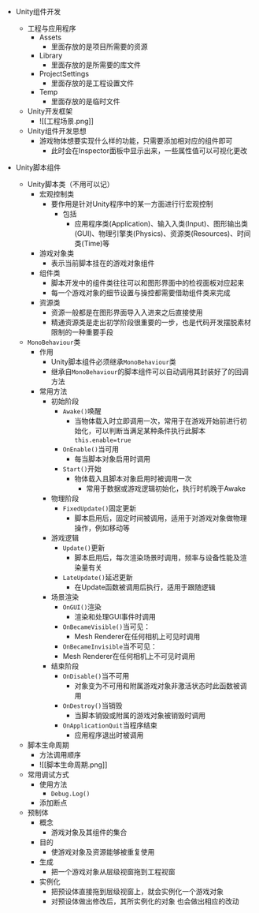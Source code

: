 
- Unity组件开发
	- 工程与应用程序
		- Assets
			- 里面存放的是项目所需要的资源
		- Library
			- 里面存放的是所需要的库文件
		- ProjectSettings
			- 里面存放的是工程设置文件
		- Temp
			- 里面存放的是临时文件
	- Unity开发框架
		- ![[工程场景.png]]
	- Unity组件开发思想
		- 游戏物体想要实现什么样的功能，只需要添加相对应的组件即可
			- 此时会在Inspector面板中显示出来，一些属性值可以可视化更改

- Unity脚本组件
	- Unity脚本类（不用可以记）
		- 宏观控制类
			- 要作用是针对Unity程序中的某一方面进⾏行宏观控制
				- 包括
					- 应用程序类(Application)、输⼊入类(Input)、图形输出类(GUI)、物理引擎类(Physics)、资源类(Resources)、时间类(Time)等
		- 游戏对象类
			- 表示当前脚本挂在的游戏对象组件
		- 组件类
			- 脚本开发中的组件类往往可以和图形界面中的检视面板对应起来
			- 每一个游戏对象的细节设置与操控都需要借助组件类来完成
		- 资源类
			- 资源一般都是在图形界面导⼊入进来之后直接使用
			- 精通资源类是走出初学阶段很重要的一步，也是代码开发摆脱素材限制的一种重要手段
	- `MonoBehaviour`类
		- 作用
			- Unity脚本组件必须继承`MonoBehaviour`类
			- 继承自`MonoBehaviour`的脚本组件可以自动调用其封装好了的回调方法
		- 常用方法
			- 初始阶段
				- `Awake()`唤醒
					- 当物体载入时立即调用一次，常用于在游戏开始前进行初始化，可以判断当满足某种条件执行此脚本`this.enable=true`
				- `OnEnable()`当可用
					- 每当脚本对象启用时调用
				- `Start()`开始
					- 物体载入且脚本对象启用时被调用一次
						- 常用于数据或游戏逻辑初始化，执行时机晚于Awake
			- 物理阶段
				- `FixedUpdate()`固定更新
					- 脚本启用后，固定时间被调用，适用于对游戏对象做物理操作，例如移动等
			- 游戏逻辑
				- `Update()`更新
					- 脚本启用后，每次渲染场景时调用，频率与设备性能及渲染量有关
				- `LateUpdate()`延迟更新
					- 在Update函数被调用后执行，适用于跟随逻辑
			- 场景渲染
				- `OnGUI()`渲染
					- 渲染和处理GUI事件时调用
				- `OnBecameVisible()`当可见：
					- Mesh Renderer在任何相机上可见时调用
				- `OnBecameInvisible`当不可见：
				- Mesh Renderer在任何相机上不可见时调用
			- 结束阶段
				- `OnDisable()`当不可用
					- 对象变为不可用和附属游戏对象非激活状态时此函数被调用
				- `OnDestroy()`当销毁
					- 当脚本销毁或附属的游戏对象被销毁时调用
				- `OnApplicationQuit`当程序结束
					- 应用程序退出时被调用
	- 脚本生命周期
		- 方法调用顺序
		- ![[脚本生命周期.png]]
	- 常用调试方式
		- 使用方法
			- `Debug.Log()`
		- 添加断点
	- 预制体
		- 概念
			- 游戏对象及其组件的集合
		- 目的
			- 使游戏对象及资源能够被重复使用
		- 生成
			- 把一个游戏对象从层级视窗拖到工程视窗
		- 实例化
			- 把预设体直接拖到层级视窗上，就会实例化一个游戏对象
			- 对预设体做出修改后，其所实例化的对象 也会做出相应的改动










